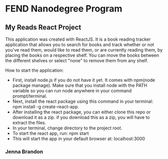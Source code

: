 # FEND Nanodegree Program
## My Reads React Project

This application was created with ReactJS. It is a book reading tracker application that allows you to search for books and track whether or not you've read them, would like to read them, or are currently reading them, by placing the books on a respective shelf. You can move the books between the different shelves or select "none" to remove them from any shelf.

How to start the application:

* First, install node.js if you do not have it yet. It comes with npm(node package manage).
Make sure that you install node with the PATH variable so you can run node anywhere in your command prompt/terminal.
* Next, install the react package using this command in your terminal: npm install -g create-react-app.
* After installing the react package, you can either clone this repo or download it as a zip. if you download this as a zip, you will have to extract the files.
* In your terminal, change directory to the project root.
* To start the react app, run: npm start
* This will start the app in your default browser at: localhost:3000

### Jenna Brandon
